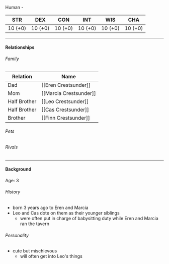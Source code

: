 Human - <class>

STR | DEX | CON | INT | WIS | CHA
---- | ---- | ---- | ---- | ---- | ----  
10 (+0) | 10 (+0) | 10 (+0) | 10 (+0) | 10 (+0) | 10 (+0) | 

---

#### Relationships
###### Family
	
Relation | Name
------------ | ------------
Dad | [[Eren Crestsunder]] 
Mom | [[Marcia Crestsunder]]
Half Brother | [[Leo Crestsunder]]
Half Brother | [[Cas Crestsunder]]
Brother | [[Finn Crestsunder]]

###### Pets

###### Rivals

---

#### Background
Age: 3
	
###### History
- born 3 years ago to Eren and Marcia
- Leo and Cas dote on them as their younger siblings
	- were often put in charge of babysitting duty while Eren and Marcia ran the tavern

###### Personality
- cute but mischievous
	- will often get into Leo's things